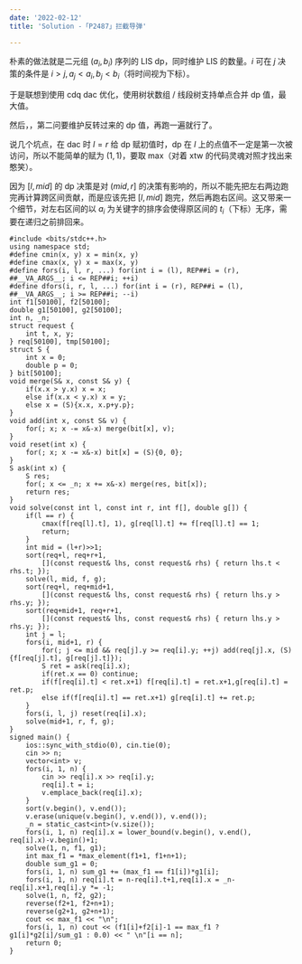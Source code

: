 ```yaml
---
date: '2022-02-12'
title: 'Solution -「P2487」拦截导弹'

---
```


朴素的做法就是二元组 $(a_i,b_i)$ 序列的 LIS dp，同时维护 LIS 的数量。$i$ 可在 $j$ 决策的条件是 $i>j,a_j<a_i,b_j<b_i$（将时间视为下标）。

于是联想到使用 cdq dac 优化，使用树状数组 / 线段树支持单点合并 dp 值，最大值。

然后，，第二问要维护反转过来的 dp 值，再跑一遍就行了。

说几个坑点，在 dac 时 $l=r$ 给 dp 赋初值时，dp 在 $l$ 上的点值不一定是第一次被访问，所以不能简单的赋为 $(1,1)$，要取 max（对着 xtw 的代码灵魂对照才找出来 憨笑）。

因为 $[l,mid]$ 的 dp 决策是对 $(mid,r]$ 的决策有影响的，所以不能先把左右两边跑完再计算跨区间贡献，而是应该先把 $[l,mid]$ 跑完，然后再跑右区间。这又带来一个细节，对左右区间的以 $a_i$ 为关键字的排序会使得原区间的 $t_i$（下标）无序，需要在递归之前排回来。

```cpp[class="line-numbers"]
#include <bits/stdc++.h>
using namespace std;
#define cmin(x, y) x = min(x, y)
#define cmax(x, y) x = max(x, y)
#define fors(i, l, r, ...) for(int i = (l), REP##i = (r), ##__VA_ARGS__; i <= REP##i; ++i)
#define dfors(i, r, l, ...) for(int i = (r), REP##i = (l), ##__VA_ARGS__; i >= REP##i; --i)
int f1[50100], f2[50100];
double g1[50100], g2[50100];
int n, _n;
struct request {
    int t, x, y;
} req[50100], tmp[50100];
struct S {
    int x = 0;
    double p = 0;
} bit[50100];
void merge(S& x, const S& y) {
    if(x.x > y.x) x = x;
    else if(x.x < y.x) x = y;
    else x = (S){x.x, x.p+y.p};
}
void add(int x, const S& v) {
    for(; x; x -= x&-x) merge(bit[x], v);
}
void reset(int x) {
    for(; x; x -= x&-x) bit[x] = (S){0, 0};
}
S ask(int x) {
    S res;
    for(; x <= _n; x += x&-x) merge(res, bit[x]);
    return res;
}
void solve(const int l, const int r, int f[], double g[]) {
    if(l == r) {
        cmax(f[req[l].t], 1), g[req[l].t] += f[req[l].t] == 1;
        return;
    }
    int mid = (l+r)>>1;
    sort(req+l, req+r+1,
        [](const request& lhs, const request& rhs) { return lhs.t < rhs.t; });
    solve(l, mid, f, g);
    sort(req+l, req+mid+1,
        [](const request& lhs, const request& rhs) { return lhs.y > rhs.y; });
    sort(req+mid+1, req+r+1,
        [](const request& lhs, const request& rhs) { return lhs.y > rhs.y; });
    int j = l;
    fors(i, mid+1, r) {
        for(; j <= mid && req[j].y >= req[i].y; ++j) add(req[j].x, (S){f[req[j].t], g[req[j].t]});
        S ret = ask(req[i].x);
        if(ret.x == 0) continue;
        if(f[req[i].t] < ret.x+1) f[req[i].t] = ret.x+1,g[req[i].t] = ret.p;
        else if(f[req[i].t] == ret.x+1) g[req[i].t] += ret.p;
    }
    fors(i, l, j) reset(req[i].x);
    solve(mid+1, r, f, g);
}
signed main() {
    ios::sync_with_stdio(0), cin.tie(0);
    cin >> n;
    vector<int> v;
    fors(i, 1, n) {
        cin >> req[i].x >> req[i].y;
        req[i].t = i;
        v.emplace_back(req[i].x);
    }
    sort(v.begin(), v.end());
    v.erase(unique(v.begin(), v.end()), v.end());
    _n = static_cast<int>(v.size());
    fors(i, 1, n) req[i].x = lower_bound(v.begin(), v.end(), req[i].x)-v.begin()+1;
    solve(1, n, f1, g1);
    int max_f1 = *max_element(f1+1, f1+n+1);
    double sum_g1 = 0;
    fors(i, 1, n) sum_g1 += (max_f1 == f1[i])*g1[i];
    fors(i, 1, n) req[i].t = n-req[i].t+1,req[i].x = _n-req[i].x+1,req[i].y *= -1;
    solve(1, n, f2, g2);
    reverse(f2+1, f2+n+1);
    reverse(g2+1, g2+n+1);
    cout << max_f1 << "\n";
    fors(i, 1, n) cout << (f1[i]+f2[i]-1 == max_f1 ? g1[i]*g2[i]/sum_g1 : 0.0) << " \n"[i == n];
    return 0;
}
```